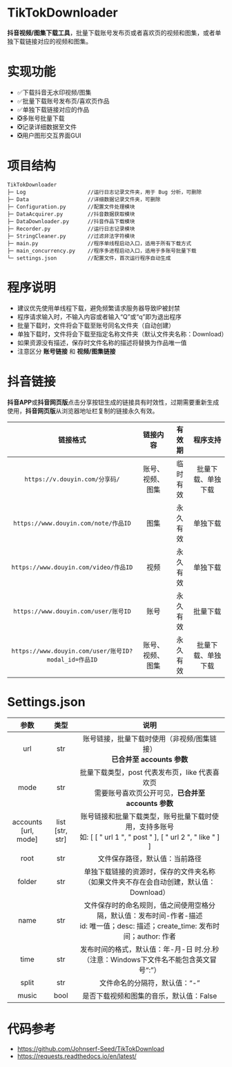 # TikTokDownloader

**抖音视频/图集下载工具**，批量下载账号发布页或者喜欢页的视频和图集，或者单独下载链接对应的视频和图集。

# 实现功能

* ✅下载抖音无水印视频/图集
* ✅批量下载账号发布页/喜欢页作品
* ✅单独下载链接对应的作品
* ❎多账号批量下载
* ❎记录详细数据至文件
* ❎用户图形交互界面GUI

# 项目结构

```text
TikTokDownloader
├─ Log                    //运行日志记录文件夹，用于 Bug 分析，可删除
├─ Data                   //详细数据记录文件夹，可删除
├─ Configuration.py       //配置文件处理模块
├─ DataAcquirer.py        //抖音数据获取模块
├─ DataDownloader.py      //抖音作品下载模块
├─ Recorder.py            //运行日志记录模块
├─ StringCleaner.py       //过滤非法字符模块
├─ main.py                //程序单线程启动入口，适用于所有下载方式
├─ main_concurrency.py    //程序多进程启动入口，适用于多账号批量下载
└─ settings.json          //配置文件，首次运行程序自动生成
```

# 程序说明

* 建议优先使用单线程下载，避免频繁请求服务器导致IP被封禁
* 程序请求输入时，不输入内容或者输入“Q”或“q”即为退出程序
* 批量下载时，文件将会下载至账号同名文件夹（自动创建）
* 单独下载时，文件将会下载至指定名称文件夹（默认文件夹名称：Download）
* 如果资源没有描述，保存时文件名称的描述将替换为作品唯一值
* 注意区分 **账号链接** 和 **视频/图集链接**

# 抖音链接

**抖音APP**或**抖音网页版**点击分享按钮生成的链接具有时效性，过期需要重新生成使用，**抖音网页版**从浏览器地址栏复制的链接永久有效。

|                       链接格式                       |   链接内容   | 有效期  |   程序支持    |
|:------------------------------------------------:|:--------:|:----:|:---------:|
|           `https://v.douyin.com/分享码/`            | 账号、视频、图集 | 临时有效 | 批量下载、单独下载 |
|        `https://www.douyin.com/note/作品ID`        |    图集    | 永久有效 |   单独下载    |
|       `https://www.douyin.com/video/作品ID`        |    视频    | 永久有效 |   单独下载    |
|        `https://www.douyin.com/user/账号ID`        |    账号    | 永久有效 |   批量下载    |
| `https://www.douyin.com/user/账号ID?modal_id=作品ID` | 账号、视频、图集 | 永久有效 | 批量下载、单独下载 |

# Settings.json

|            参数             |          类型          |                                              说明                                              |
|:-------------------------:|:--------------------:|:--------------------------------------------------------------------------------------------:|
|            url            |         str          |                        账号链接，批量下载时使用（非视频/图集链接）<br>**已合并至 accounts 参数**                        |
|           mode            |         str          |               批量下载类型，post 代表发布页，like 代表喜欢页<br>需要账号喜欢页公开可见，**已合并至 accounts 参数**               |
| accounts<br>\[url, mode\] | list<br>\[str, str\] | 账号链接和批量下载类型，账号批量下载时使用，支持多账号<br>如: \[ \[ " url 1 ", " post " \], \[ " url 2 ", " like " \] \] |
|           root            |         str          |                                       文件保存路径，默认值：当前路径                                        |
|          folder           |         str          |                     单独下载链接的资源时，保存的文件夹名称<br>（如果文件夹不存在会自动创建，默认值：Download）                      |
|           name            |         str          |     文件保存时的命名规则，值之间使用空格分隔，默认值：发布时间-作者-描述<br>id: 唯一值；desc: 描述；create_time: 发布时间；author: 作者     |
|           time            |         str          |                    发布时间的格式，默认值：年-月-日 时.分.秒<br>（注意：Windows下文件名不能包含英文冒号“:”）                    |
|           split           |         str          |                                       文件命名的分隔符，默认值：“-”                                       |
|           music           |         bool         |                                    是否下载视频和图集的音乐，默认值：False                                    |

# 代码参考

* https://github.com/Johnserf-Seed/TikTokDownload
* https://requests.readthedocs.io/en/latest/
